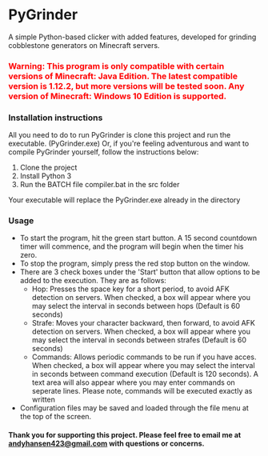<h1> PyGrinder </h1>
A simple Python-based clicker with added features, developed for grinding cobblestone generators on Minecraft servers.

<h3 style="color: #FF0000; font-weight: bold;">Warning: This program is only compatible with certain versions of Minecraft: Java Edition. The latest compatible version is 1.12.2, but more versions will be tested soon. Any version of Minecraft: Windows 10 Edition is supported.</h3>

<h3>Installation instructions</h3>
All you need to do to run PyGrinder is clone this project and run the executable. (PyGrinder.exe) Or, if you're feeling adventurous and want to compile PyGrinder yourself, follow the instructions below:
<ol>
    <li>Clone the project</li>
    <li>Install Python 3</li>
    <li>Run the BATCH file compiler.bat in the src folder</li>
</ol>
Your executable will replace the PyGrinder.exe already in the directory

<h3>Usage</h3>

<ul>
    <li> To start the program, hit the green start button. A 15 second countdown timer will commence, and the program will begin when the timer his zero.</li>
    <li> To stop the program, simply press the red stop button on the window.</li>
    <li> There are 3 check boxes under the 'Start' button that allow options to be added to the execution. They are as follows:
        <ul>
            <li> Hop: Presses the space key for a short period, to avoid AFK detection on servers. When checked, a box will appear where you may select the interval in seconds between hops (Default is 60 seconds)</li>
            <li> Strafe: Moves your character backward, then forward, to avoid AFK detection on servers. When checked, a box will appear where you may select the interval in seconds between strafes (Default is 60 seconds)</li>
            <li> Commands: Allows periodic commands to be run if you have acces. When checked, a box will appear where you may select the interval in seconds between command execution (Default is 120 seconds). A text area will also appear where you may enter commands on seperate lines. Please note, commands will be executed exactly as written</li>
        </ul>
    </li>
    <li> Configuration files may be saved and loaded through the file menu at the top of the screen.</li>
</ul>

<h4>Thank you for supporting this project. Please feel free to email me at <a href="mailto:andyhansen423@gmail.com">andyhansen423@gmail.com</a> with questions or concerns.</h4>